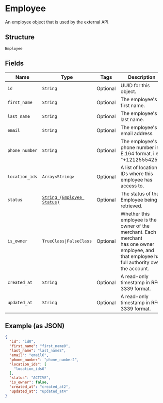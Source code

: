 
# Employee

An employee object that is used by the external API.

## Structure

`Employee`

## Fields

| Name | Type | Tags | Description |
|  --- | --- | --- | --- |
| `id` | `String` | Optional | UUID for this object. |
| `first_name` | `String` | Optional | The employee's first name. |
| `last_name` | `String` | Optional | The employee's last name. |
| `email` | `String` | Optional | The employee's email address |
| `phone_number` | `String` | Optional | The employee's phone number in E.164 format, i.e. "+12125554250" |
| `location_ids` | `Array<String>` | Optional | A list of location IDs where this employee has access to. |
| `status` | [`String (Employee Status)`](../../doc/models/employee-status.md) | Optional | The status of the Employee being retrieved. |
| `is_owner` | `TrueClass\|FalseClass` | Optional | Whether this employee is the owner of the merchant. Each merchant<br>has one owner employee, and that employee has full authority over<br>the account. |
| `created_at` | `String` | Optional | A read-only timestamp in RFC 3339 format. |
| `updated_at` | `String` | Optional | A read-only timestamp in RFC 3339 format. |

## Example (as JSON)

```json
{
  "id": "id0",
  "first_name": "first_name0",
  "last_name": "last_name8",
  "email": "email6",
  "phone_number": "phone_number2",
  "location_ids": [
    "location_ids0"
  ],
  "status": "ACTIVE",
  "is_owner": false,
  "created_at": "created_at2",
  "updated_at": "updated_at4"
}
```

